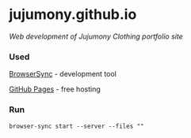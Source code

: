 # jujumony.github.io

_Web development of Jujumony Clothing portfolio site_

### Used

[BrowserSync](https://browsersync.io) - development tool

[GitHub Pages](https://pages.github.com) - free hosting

### Run

`browser-sync start --server --files ""`

